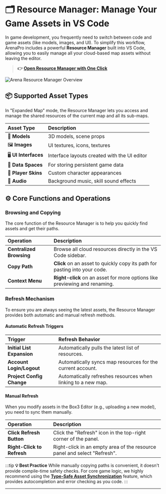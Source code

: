 # 🗂️ Resource Manager: Manage Your Game Assets in VS Code

In game development, you frequently need to switch between code and game assets (like models, images, and UI). To simplify this workflow, ArenaPro includes a powerful **Resource Manager** built into VS Code, allowing you to easily manage all your cloud-based map assets without leaving the editor.

> **👉 [Open Resource Manager with One Click](vscode://box3lab.box3arenapro/command?type=ap.file.openArena)**

![Arena Resource Manager Overview](/QQ20241129-201037.png)

## 📦 Supported Asset Types

In "Expanded Map" mode, the Resource Manager lets you access and manage the shared resources of the current map and all its sub-maps.

| Asset Type           | Description                                  |
| :------------------- | :------------------------------------------- |
| 🧊 **Models**        | 3D models, scene props                       |
| 🖼️ **Images**        | UI textures, icons, textures                 |
| 🖥️ **UI Interfaces** | Interface layouts created with the UI editor |
| 💾 **Data Spaces**   | For storing persistent game data             |
| 👤 **Player Skins**  | Custom character appearances                 |
| 🎵 **Audio**         | Background music, skill sound effects        |

## ⚙️ Core Functions and Operations

### Browsing and Copying

The core function of the Resource Manager is to help you quickly find assets and get their paths.

| Operation                | Description                                                                |
| :----------------------- | :------------------------------------------------------------------------- |
| **Centralized Browsing** | Browse all cloud resources directly in the VS Code sidebar.                |
| **Copy Path**            | **Click** on an asset to quickly copy its path for pasting into your code. |
| **Context Menu**         | **Right-click** on an asset for more options like previewing and renaming. |

### Refresh Mechanism

To ensure you are always seeing the latest assets, the Resource Manager provides both automatic and manual refresh methods.

#### Automatic Refresh Triggers

| Trigger                    | Refresh Behavior                                             |
| :------------------------- | :----------------------------------------------------------- |
| **Initial List Expansion** | Automatically pulls the latest list of resources.            |
| **Account Login/Logout**   | Automatically syncs map resources for the current account.   |
| **Project Config Change**  | Automatically refreshes resources when linking to a new map. |

#### Manual Refresh

When you modify assets in the Box3 Editor (e.g., uploading a new model), you need to sync them manually.

| Operation                  | Description                                                              |
| :------------------------- | :----------------------------------------------------------------------- |
| **Click Refresh Button**   | Click the "Refresh" icon in the top-right corner of the panel.           |
| **Right-Click to Refresh** | Right-click in an empty area of the resource panel and select "Refresh". |

:::tip
**💡 Best Practice**
While manually copying paths is convenient, it doesn't provide compile-time safety checks. For core game logic, we highly recommend using the **[Type-Safe Asset Synchronization](./asset-synchronization.md)** feature, which provides autocompletion and error checking as you code.
:::

---
